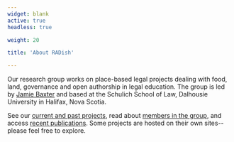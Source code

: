 ```yaml
---
widget: blank
active: true
headless: true

weight: 20

title: 'About RADish'

---
```


Our research group works on place-based legal projects dealing with food, land, governance and open authorship in legal education. The group is led by [Jamie Baxter](../authors/baxter) and based at the Schulich School of Law, Dalhousie University in Halifax, Nova Scotia. 

See our [current and past projects](#projects), read about [members in the group](#people), and access [recent publications](#publications). Some projects are hosted on their own sites--please feel free to explore.